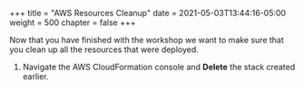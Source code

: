+++
title = "AWS Resources Cleanup"
date = 2021-05-03T13:44:16-05:00
weight = 500
chapter = false
+++

Now that you have finished with the workshop we want to make sure that you clean up all the resources that were deployed.

1. Navigate the AWS CloudFormation console and **Delete** the stack created earlier.
